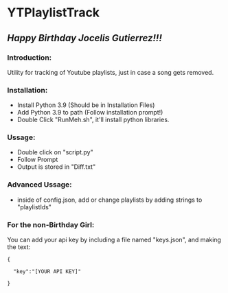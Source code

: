 # YTPlaylistTrack
## *Happy Birthday Jocelis Gutierrez!!!*

### Introduction:
Utility for tracking of Youtube playlists, just in case a song gets removed.

### Installation:
- Install Python 3.9 (Should be in Installation Files)
- Add Python 3.9 to path (Follow installation prompt!)
- Double Click "RunMeh.sh", it'll install python libraries.

### Ussage:
- Double click on "script.py"
- Follow Prompt
- Output is stored in "Diff.txt"

### Advanced Ussage:
- inside of config.json, add or change playlists by adding strings to "playlistIds"


### For the non-Birthday Girl:

You can add your api key by including a file named "keys.json", and making the text:

```
{

  "key":"[YOUR API KEY]"
    
}
```